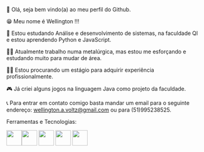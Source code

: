 👋 Olá, seja bem vindo(a) ao meu perfil do Github.

  😁 Meu nome é Wellington !!!
  
  📘 Estou estudando Análise e desenvolvimento de sistemas, na faculdade QI e estou aprendendo Python e JavaScript.
  
  🧑‍🏭 Atualmente trabalho numa metalúrgica, mas estou me esforçando e estudando muito para mudar de área.
  
  🧑‍💼 Estou procurando um estágio para adquirir experiência profissionalmente.
  
  🎮 Já criei alguns jogos na linguagem Java como projeto da faculdade.
  
  📞 Para entrar em contato comigo basta mandar um email para o seguinte endereço: wellington.a.voltz@gmail.com ou para (51)995238525.
  


Ferramentas e Tecnologias:

<img src="https://cdn.jsdelivr.net/gh/devicons/devicon/icons/java/java-original-wordmark.svg" width="40" height="40" /><img src="https://cdn.jsdelivr.net/gh/devicons/devicon/icons/mysql/mysql-original-wordmark.svg" width="40" height="40" />
<img src="https://cdn.jsdelivr.net/gh/devicons/devicon/icons/javascript/javascript-original.svg" width="40" height="40" />
<img src="https://cdn.jsdelivr.net/gh/devicons/devicon/icons/html5/html5-original.svg" width="40" height="40" />
<img src="https://cdn.jsdelivr.net/gh/devicons/devicon/icons/css3/css3-original.svg" width="40" height="40" />
          

